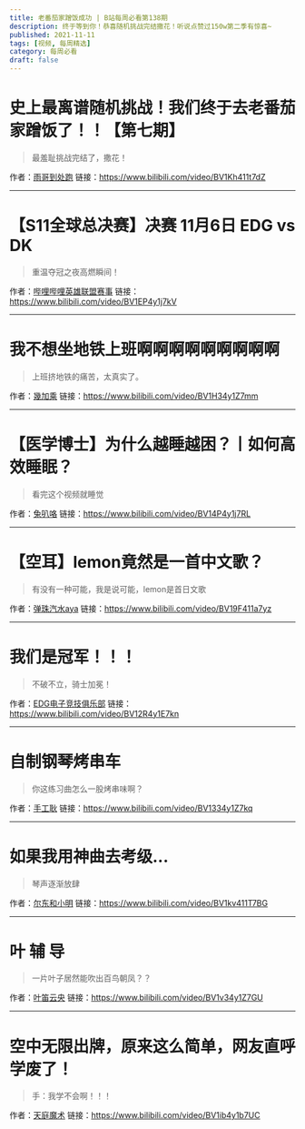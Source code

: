 ```yaml
---
title: 老番茄家蹭饭成功 | B站每周必看第138期
description: 终于等到你！恭喜随机挑战完结撒花！听说点赞过150w第二季有惊喜~
published: 2021-11-11
tags: [视频, 每周精选]
category: 每周必看
draft: false
---
```


# 史上最离谱随机挑战！我们终于去老番茄家蹭饭了！！【第七期】
> 最羞耻挑战完结了，撒花！

作者：[雨哥到处跑](https://space.bilibili.com/147166910)
链接：https://www.bilibili.com/video/BV1Kh411t7dZ

---

# 【S11全球总决赛】决赛 11月6日 EDG vs DK
> 重温夺冠之夜高燃瞬间！

作者：[哔哩哔哩英雄联盟赛事](https://space.bilibili.com/50329118)
链接：https://www.bilibili.com/video/BV1EP4y1j7kV

---

# 我不想坐地铁上班啊啊啊啊啊啊啊啊啊
> 上班挤地铁的痛苦，太真实了。

作者：[幾加乘](https://space.bilibili.com/404216060)
链接：https://www.bilibili.com/video/BV1H34y1Z7mm

---

# 【医学博士】为什么越睡越困？丨如何高效睡眠？
> 看完这个视频就睡觉

作者：[兔叭咯](https://space.bilibili.com/7788379)
链接：https://www.bilibili.com/video/BV14P4y1j7RL

---

# 【空耳】lemon竟然是一首中文歌？
> 有没有一种可能，我是说可能，lemon是首日文歌

作者：[弹珠汽水aya](https://space.bilibili.com/385238031)
链接：https://www.bilibili.com/video/BV19F411a7yz

---

# 我们是冠军！！！
> 不破不立，骑士加冕！

作者：[EDG电子竞技俱乐部](https://space.bilibili.com/31536760)
链接：https://www.bilibili.com/video/BV12R4y1E7kn

---

# 自制钢琴烤串车
> 你这练习曲怎么一股烤串味啊？

作者：[手工耿](https://space.bilibili.com/280793434)
链接：https://www.bilibili.com/video/BV1334y1Z7kq

---

# 如果我用神曲去考级...
> 琴声逐渐放肆

作者：[尔东和小明](https://space.bilibili.com/440544870)
链接：https://www.bilibili.com/video/BV1kv411T7BG

---

# 叶 辅 导
> 一片叶子居然能吹出百鸟朝凤？？

作者：[叶笛云央](https://space.bilibili.com/398107363)
链接：https://www.bilibili.com/video/BV1v34y1Z7GU

---

# 空中无限出牌，原来这么简单，网友直呼学废了！
> 手：我学不会啊！！！

作者：[天庭魔术](https://space.bilibili.com/398567215)
链接：https://www.bilibili.com/video/BV1ib4y1b7UC

